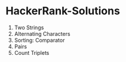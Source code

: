 # HackerRank-Solutions

1. Two Strings
2. Alternating Characters
3. Sorting: Comparator
4. Pairs
5. Count Triplets
